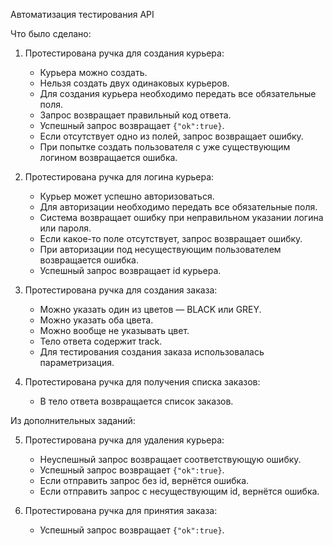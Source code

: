 Автоматизация тестирования API

Что было сделано:

1. Протестирована ручка для создания курьера:
   - Курьера можно создать.
   - Нельзя создать двух одинаковых курьеров.
   - Для создания курьера необходимо передать все обязательные поля.
   - Запрос возвращает правильный код ответа.
   - Успешный запрос возвращает `{"ok":true}`.
   - Если отсутствует одно из полей, запрос возвращает ошибку.
   - При попытке создать пользователя с уже существующим логином возвращается ошибка.

2. Протестирована ручка для логина курьера:
   - Курьер может успешно авторизоваться.
   - Для авторизации необходимо передать все обязательные поля.
   - Система возвращает ошибку при неправильном указании логина или пароля.
   - Если какое-то поле отсутствует, запрос возвращает ошибку.
   - При авторизации под несуществующим пользователем возвращается ошибка.
   - Успешный запрос возвращает id курьера.

3. Протестирована ручка для создания заказа:
   - Можно указать один из цветов — BLACK или GREY.
   - Можно указать оба цвета.
   - Можно вообще не указывать цвет.
   - Тело ответа содержит track.
   - Для тестирования создания заказа использовалась параметризация.

4. Протестирована ручка для получения списка заказов:
   - В тело ответа возвращается список заказов.

Из дополнительных заданий: 

5. Протестирована ручка для удаления курьера:
   - Неуспешный запрос возвращает соответствующую ошибку.
   - Успешный запрос возвращает `{"ok":true}`.
   - Если отправить запрос без id, вернётся ошибка.
   - Если отправить запрос с несуществующим id, вернётся ошибка.

6. Протестирована ручка для принятия заказа:
   - Успешный запрос возвращает `{"ok":true}`.